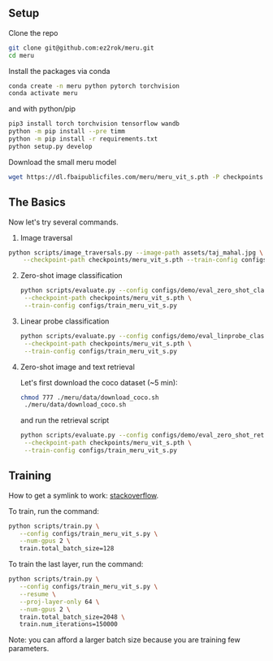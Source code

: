 ## Setup

Clone the repo
```sh
git clone git@github.com:ez2rok/meru.git
cd meru
```

Install the packages via conda
```sh
conda create -n meru python pytorch torchvision
conda activate meru
```
and with python/pip
```sh
pip3 install torch torchvision tensorflow wandb
python -m pip install --pre timm
python -m pip install -r requirements.txt
python setup.py develop
```

Download the small meru model
```sh
wget https://dl.fbaipublicfiles.com/meru/meru_vit_s.pth -P checkpoints
```

## The Basics

Now let's try several commands.

1. Image traversal
   
```sh
python scripts/image_traversals.py --image-path assets/taj_mahal.jpg \
    --checkpoint-path checkpoints/meru_vit_s.pth --train-config configs/train_meru_vit_s.py
```

2. Zero-shot image classification
   ```sh
   python scripts/evaluate.py --config configs/demo/eval_zero_shot_classification.py \
    --checkpoint-path checkpoints/meru_vit_s.pth \
    --train-config configs/train_meru_vit_s.py
   ```

3. Linear probe classification
   ```sh
   python scripts/evaluate.py --config configs/demo/eval_linprobe_classification.py \
    --checkpoint-path checkpoints/meru_vit_s.pth \
    --train-config configs/train_meru_vit_s.py 
    ```
    
4. Zero-shot image and text retrieval
   
   Let's first download the coco dataset (~5 min):
   ```sh
   chmod 777 ./meru/data/download_coco.sh
    ./meru/data/download_coco.sh
   ```
   and run the retrieval script
   ```sh
   python scripts/evaluate.py --config configs/demo/eval_zero_shot_retrieval.py \
    --checkpoint-path checkpoints/meru_vit_s.pth \
    --train-config configs/train_meru_vit_s.py
   ```

## Training

How to get a symlink to work:
[stackoverflow](https://superuser.com/questions/511900/why-doesnt-my-symbolic-link-work).

To train, run the command:
```sh
python scripts/train.py \
   --config configs/train_meru_vit_s.py \
   --num-gpus 2 \
   train.total_batch_size=128
```

To train the last layer, run the command:
```sh
python scripts/train.py \
   --config configs/train_meru_vit_s.py \
   --resume \
   --proj-layer-only 64 \
   --num-gpus 2 \
   train.total_batch_size=2048 \
   train.num_iterations=150000
```
Note: you can afford a larger batch size because you are training few parameters.